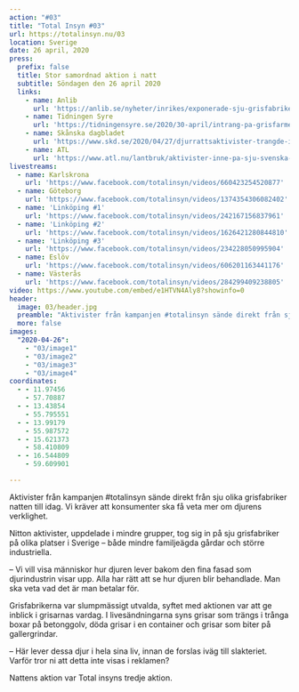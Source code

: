 ```yaml
---
action: "#03"
title: "Total Insyn #03"
url: https://totalinsyn.nu/03
location: Sverige
date: 26 april, 2020
press:
  prefix: false
  title: Stor samordnad aktion i natt
  subtitle: Söndagen den 26 april 2020
  links:
    - name: Anlib
      url: 'https://anlib.se/nyheter/inrikes/exponerade-sju-grisfabriker-inatt/'
    - name: Tidningen Syre
      url: 'https://tidningensyre.se/2020/30-april/intrang-pa-grisfarmer-filmades/'
    - name: Skånska dagbladet
      url: 'https://www.skd.se/2020/04/27/djurrattsaktivister-trangde-in-pa-gard/'
    - name: ATL
      url: 'https://www.atl.nu/lantbruk/aktivister-inne-pa-sju-svenska-gardar/'
livestreams:
  - name: Karlskrona
    url: 'https://www.facebook.com/totalinsyn/videos/660423254520877'
  - name: Göteborg
    url: 'https://www.facebook.com/totalinsyn/videos/1374354306082402'
  - name: 'Linköping #1'
    url: 'https://www.facebook.com/totalinsyn/videos/242167156837961'
  - name: 'Linköping #2'
    url: 'https://www.facebook.com/totalinsyn/videos/1626421280844810'
  - name: 'Linköping #3'
    url: 'https://www.facebook.com/totalinsyn/videos/234228050995904'
  - name: Eslöv
    url: 'https://www.facebook.com/totalinsyn/videos/606201163441176'
  - name: Västerås
    url: 'https://www.facebook.com/totalinsyn/videos/284299409238805'
video: https://www.youtube.com/embed/e1HTVN4Aly8?showinfo=0
header:
  image: 03/header.jpg
  preamble: "Aktivister från kampanjen #totalinsyn sände direkt från sju olika grisfabriker natten till idag."
  more: false
images:
  "2020-04-26":
    - "03/image1"
    - "03/image2"
    - "03/image3"
    - "03/image4"
coordinates:
  - - 11.97456
    - 57.70887
  - - 13.43854
    - 55.795551
  - - 13.99179
    - 55.987572
  - - 15.621373
    - 58.410809
  - - 16.544809
    - 59.609901

---
```

Aktivister från kampanjen #totalinsyn sände direkt från sju olika grisfabriker natten till idag. Vi kräver att konsumenter ska få veta mer om djurens verklighet.

Nitton aktivister, uppdelade i mindre grupper, tog sig in på sju grisfabriker på olika platser i Sverige – både mindre familjeägda gårdar och större industriella.

– Vi vill visa människor hur djuren lever bakom den fina fasad som djurindustrin visar upp. Alla har rätt att se hur djuren blir behandlade. Man ska veta vad det är man betalar för.

Grisfabrikerna var slumpmässigt utvalda, syftet med aktionen var att ge inblick i grisarnas vardag. I livesändningarna syns grisar som trängs i trånga boxar på betonggolv, döda grisar i en container och grisar som biter på gallergrindar.

– Här lever dessa djur i hela sina liv, innan de forslas iväg till slakteriet. Varför tror ni att detta inte visas i reklamen?

Nattens aktion var Total insyns tredje aktion. 

